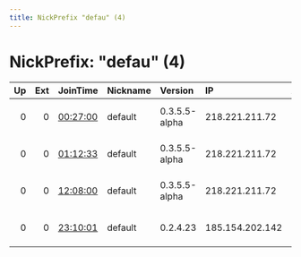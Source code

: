 ```yaml
---
title: NickPrefix "defau" (4)
---
```


# NickPrefix: "defau" (4)

|   Up |   Ext | JoinTime                                                                                            | Nickname   | Version       | IP              | AS                                    | CC   |   ORp |   Dirp | OS      | Contact   |   eFamMembers |
|-----:|------:|:----------------------------------------------------------------------------------------------------|:-----------|:--------------|:----------------|:--------------------------------------|:-----|------:|-------:|:--------|:----------|--------------:|
|    0 |     0 | [00:27:00](https://metrics.torproject.org/rs.html#details/4AE77B62FF8133FA39B4598489784618054A23F1) | default    | 0.3.5.5-alpha | 218.221.211.72  | So-net Entertainment Corporation      | jp   | 42958 |      0 | Windows | None      |             1 |
|    0 |     0 | [01:12:33](https://metrics.torproject.org/rs.html#details/7BBC1E0C3759A57B8F72FC4B4E1887732398D2C1) | default    | 0.3.5.5-alpha | 218.221.211.72  | So-net Entertainment Corporation      | jp   | 42958 |      0 | Windows | None      |             1 |
|    0 |     0 | [12:08:00](https://metrics.torproject.org/rs.html#details/4860986417C3DF408697B90DCC92CFF0F9EA1B3A) | default    | 0.3.5.5-alpha | 218.221.211.72  | So-net Entertainment Corporation      | jp   | 42958 |      0 | Windows | None      |             1 |
|    0 |     0 | [23:10:01](https://metrics.torproject.org/rs.html#details/6544D41AD67F563C8D9B05A7622F68322A2A2972) | default    | 0.2.4.23      | 185.154.202.142 | LLC Modern Communication Technologies | ru   |   443 |   9030 | Windows | None      |             1 |
